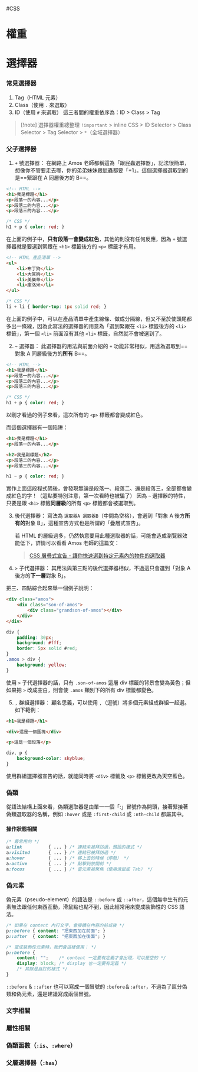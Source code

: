 #CSS 
# 權重

# 選擇器

### 常見選擇器
1. Tag（HTML 元素）
2. Class（使用 `.` 來選取）
3. ID（使用 `#` 來選取）
這三者間的權重依序為：ID > Class > Tag

> [!note] 選擇器權重總整理
> `!important` > inline CSS > ID Selector > Class Selector > Tag Selector > `*`（全域選擇器）

### 父子選擇器
1. `+` 號選擇器：
   在網路上 Amos 老師都稱這為「跟屁蟲選擇器」，記法很簡單，想像你不管要走去哪，你的弟弟妹妹跟屁蟲都要「+1」。這個選擇器選取到的是==緊跟在 A 同層後方的 B==。
```HTML
<!-- HTML -->
<h1>我是標題</h1>
<p>段落一的內容...</p>
<p>段落二的內容...</p>
<p>段落三的內容...</p>
```

```CSS
/* CSS */
h1 + p { color: red; }
```
在上面的例子中，**只有段落一會變成紅色**，其他的則沒有任何反應，因為 `+` 號選擇器就是要選到緊跟在 `<h1>` 標籤後方的 `<p>` 標籤才有用。

```HTML
<!-- HTML 產品清單 -->
<ul>
	<li>布丁狗</li>
	<li>大耳狗</li>
	<li>美樂蒂</li>
	<li>庫洛米</li>	
</ul>
```

```CSS
/* CSS */
li + li { border-top: 1px solid red; }
```

在上面的例子中，可以在產品清單中產生線條、做成分隔線，但又不至於使頭尾都多出一條線，因為此寫法的選擇器的用意為「選到緊跟在 `<li>` 標籤後方的 `<li>` 標籤」，第一個 `<li>` 前面沒有其他 `<li>` 標籤，自然就不會被選到了。

2. `~` 選擇器：
   此選擇器的用法與前面介紹的 `+` 功能非常相似，用途為選取到==對象 A 同層級後方的**所有** B==。
```HTML
<!-- HTML -->
<h1>我是標題</h1>
<p>段落一的內容...</p>
<p>段落二的內容...</p>
<p>段落三的內容...</p>
```

```CSS
/* CSS */
h1 + p { color: red; }
```
以剛才看過的例子來看，這次所有的 `<p>` 標籤都會變成紅色。

而這個選擇器有一個陷阱：
```HTML
<h1>我是標題</h1>
<p>段落一的內容...</p>

<h2>我是副標題</h2>
<p>段落二的內容...</p>
<p>段落三的內容...</p>
```

```CSS
h1 ~ p { color: red; }
```
實作上面這段程式碼後，會發現無論是段落一、段落二、還是段落三，全部都會變成紅色的字！（這點要特別注意，第一次看時也被騙了）
因為 `~` 選擇器的特性，只要是跟 `<h1>` 標籤**同層級**的所有 `<p>` 標籤都會被選取到。

3. 後代選擇器：
   寫法為 `選取器A 選取器B`（中間為空格），會選到「對象 A 後方**所有的**對象 B」，這種宣告方式也是所謂的「疊層式宣告」。
   
   若 HTML 的層級過多，仍然執意要用此種選取器的話，可能會造成瀏覽器效能低下，詳情可以看看 Amos 老師的這篇文：
   > [CSS 層疊式宣告 - 讓你快速選到特定元素內的物件的選取器](https://ithelp.ithome.com.tw/articles/10218978)
   

4. `>` 子代選擇器：
   其用法與第三點的後代選擇器相似，不過這只會選到「對象 A 後方的**下一層**對象 B」。

把三、四點綜合起來舉一個例子說明：
``` HTML
<div class="amos">
	<div class="son-of-amos">
		<div class="grandson-of-amos"></div>
	</div>
</div>
```

```CSS
div {
	padding: 30px;
	background: #fff;
	border: 5px solid #red;
}
.amos > div {
	background: yellow;
}
```
使用 `>` 子代選擇器的話，只有 `.son-of-amos` 這層 div 標籤的背景會變為黃色；但如果把 `>` 改成空白，則會使 `.amos` 類別下的所有 div 標籤都變色。

5. `,` 群組選擇器：
   顧名思義，可以使用 `,`（逗號）將多個元素組成群組一起選。如下範例：
```HTML
<h1>我是標題</h1>

<div>這是一個區塊</div>

<p>這是一個段落</p>
```

```CSS
div, p {
    background-color: skyblue;
}
```
使用群組選擇器宣告的話，就能同時將 `<div>` 標籤及 `<p>` 標籤更改為天空藍色。

### 偽類

從語法結構上面來看，偽類選取器是由單一一個「:」冒號作為開頭，接著緊接著偽類選取器的名稱，例如 `:hover` 或是 `:first-child` 或 `:nth-child` 都屬其中。

#### 操作狀態相關
```CSS
/* 最常用的 */
a:link          { ... } /* 連結未被拜訪過，預設的樣式 */
a:visited       { ... } /* 連結已被拜訪過 */
a:hover         { ... } /* 移上去的時候（停懸） */
a:active        { ... } /* 點擊到放開前 */
a:focus         { ... } /* 當元素被聚焦（使用滑鼠或 Tab） */
```

### 偽元素

偽元素（pseudo-element）的語法是 `::before` 或 `::after`，這個無中生有的元素無法跟任何東西互動，滑鼠點也點不到，因此經常用來變成裝飾性的 CSS 語法。

```CSS
/* 如果在 content 內打文字，會接續在內容的前或後 */
p::before { content: "把東西加在前面"; }
p::after  { content: "把東西加在後面"; }

/* 當成裝飾性元素時，我們會這樣使用： */
p::before { 
    content: "";    /* content 一定要有定義才會出現，可以是空的 */
    display: block; /* display 也一定要有定義 */
    /* 其餘是自訂的樣式 */
}
```

`::before` & `::after` 也可以寫成一個冒號的 `:before`＆`:after`，不過為了區分偽類和偽元素，還是建議寫成兩個冒號。

### 文字相關

### 屬性相關

### 偽類函數（`:is`、`:where`）

### 父層選擇器（`:has`）

